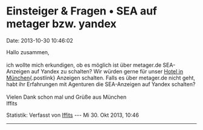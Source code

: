 Einsteiger & Fragen • SEA auf metager bzw. yandex
=================================================

Date: 2013-10-30 10:46:02

Hallo zusammen,\
\
ich wollte mich erkundigen, ob es möglich ist über metager.de
SEA-Anzeigen auf Yandex zu schalten? Wir würden gerne für unser [Hotel
in München](http://hotel-dolomit.de/){.postlink} Anzeigen schalten.
Falls es über metager.de nicht geht, habt ihr Erfahrungen mit Agenturen
die SEA-Anzeigen auf Yandex schalten?\
\
Vielen Dank schon mal und Grüße aus München\
Iffits

Statistik: Verfasst von
[Iffits](http://forum.suma-ev.de/memberlist.php?mode=viewprofile&u=114)
--- Mi 30. Okt 2013, 10:46

------------------------------------------------------------------------
